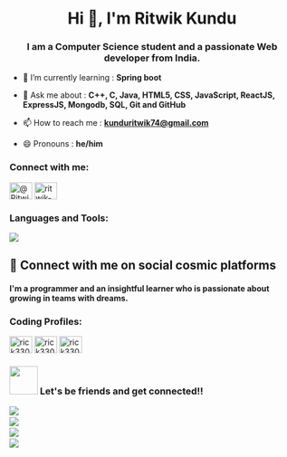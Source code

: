 <h1 align="center">Hi 👋, I'm Ritwik Kundu</h1>
<h3 align="center">I am a Computer Science student and a passionate Web developer from India.</h3>

- 🌱 I’m currently learning : **Spring boot**

- 💬 Ask me about : **C++, C, Java, HTML5, CSS, JavaScript, ReactJS, ExpressJS, Mongodb, SQL, Git and GitHub**

- 📫 How to reach me : **kunduritwik74@gmail.com**

- 😄 Pronouns : **he/him**

<h3 align="left">Connect with me:</h3>
<p align="left">
<a href="https://twitter.com/RitwikKundu18" target="blank"><img align="center" src="https://raw.githubusercontent.com/rahuldkjain/github-profile-readme-generator/master/src/images/icons/Social/twitter.svg" alt="@RitwikKundu18" height="30" width="40" /></a>
<a href="https://www.linkedin.com/in/ritwik-kundu-5a1708237/" target="blank"><img align="center" src="https://raw.githubusercontent.com/rahuldkjain/github-profile-readme-generator/master/src/images/icons/Social/linked-in-alt.svg" alt="ritwik-kundu-5a1708237/" height="30" width="40" /></a>
</p>

<h3 align="left">Languages and Tools:</h3>
<p>
  <a href="https://skillicons.dev">
    <img src="https://skillicons.dev/icons?i=java,html,css,bootstrap,js,express,git,github,nodejs,spring,c,cpp,mongodb,mysql,postman,react" />
  </a>
</p>

## 📲 Connect with me on social cosmic platforms
 #### I'm a programmer and an insightful learner who is passionate about growing in teams with dreams.
 
 <h3 align="left">Coding Profiles:</h3>
<p align="left">
<a href="https://leetcode.com/rick3300/" target="blank"><img align="center" src="https://raw.githubusercontent.com/rahuldkjain/github-profile-readme-generator/master/src/images/icons/Social/leet-code.svg" alt="rick3300" height="30" width="40" /></a>
<a href="https://codeforces.com/profile/rick3300/" target="blank"><img align="center" src="https://raw.githubusercontent.com/rahuldkjain/github-profile-readme-generator/master/src/images/icons/Social/codeforces.svg" alt="rick3300" height="30" width="40" /></a>
<a href="https://auth.geeksforgeeks.org/user/rick3300/practice" target="blank"><img align="center" src="https://raw.githubusercontent.com/rahuldkjain/github-profile-readme-generator/master/src/images/icons/Social/geeks-for-geeks.svg" alt="rick3300" height="30" width="40" /></a>
</p>
 
<h3 align="left"><img src="https://github.com/rajput2107/rajput2107/blob/master/Assets/Handshake.gif" height="50px" /> Let's be friends and get connected!!  </p></h3>
<p align="left">

<p align="left">
   <!-- ---------------------------------------------------------------- -->
    <a target="_blank"href="https://github.com/rick-12"><img src="https://img.shields.io/badge/GitHub-black.svg?&style=for-the-badge&logo=github&logoColor=white" /></a>&nbsp;&nbsp;&nbsp;&nbsp;<br/>
   <a href="https://twitter.com/RitwikKundu18"><img src="https://img.shields.io/badge/-TWITTER-1ca0f1?&style=for-the-badge&logo=twitter&logoColor=white"/></a>&nbsp;&nbsp;&nbsp;&nbsp;<br/>
   <a target="_blank"href="https://linkedin.com/in/ritwik-kundu-5a1708237/"><img src="https://img.shields.io/badge/linkedin-%230077B5.svg?&style=for-the-badge&logo=linkedin&logoColor=white" /></a>&nbsp;&nbsp;&nbsp;&nbsp;<br/>
    <a target="_blank"href="https://www.instagram.com/ritwik03feb/"><img src="https://img.shields.io/badge/-INSTAGRAM-cc0099?&style=for-the-badge&logo=instagram&logoColor=white" /></a>
   <!-- ---------------------------------------------------------------- -->
</p>
